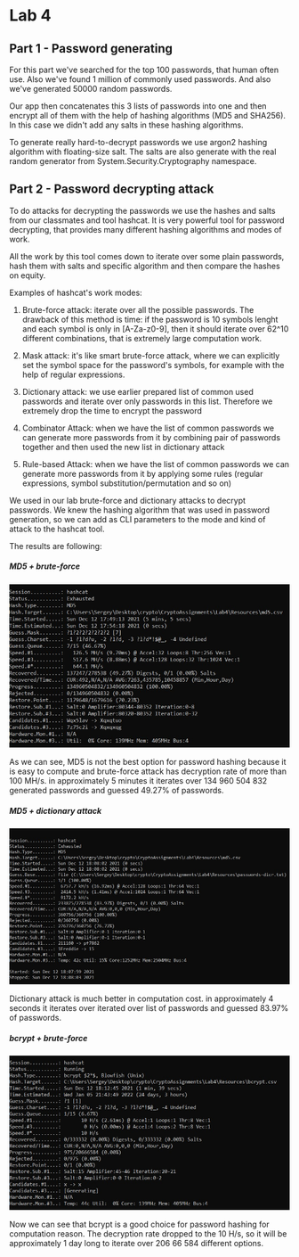 # Lab 4

## Part 1 - Password generating

For this part we've searched for the top 100 passwords, that human often use. 
Also we've found 1 million of commonly used passwords. And also we've generated 50000 random passwords.

Our app then concatenates this 3 lists of passwords into one and 
then encrypt all of them with the help of hashing algorithms (MD5 and SHA256).
In this case we didn't add any salts in these hashing algorithms.

To generate really hard-to-decrypt passwords we use argon2 hashing algorithm
with floating-size salt. The salts are also generate with the 
real random generator from System.Security.Cryptography namespace.

## Part 2 - Password decrypting attack

To do attacks for decrypting the passwords we use the hashes 
and salts from our classmates and tool hashcat. It is very powerful tool for
password decrypting, that provides many different hashing algorithms and modes of work.

All the work by this tool comes down to iterate over some plain passwords, 
hash them with salts and specific algorithm and then compare the hashes on equity.

Examples of hashcat's work modes:

1. Brute-force attack: iterate over all the possible passwords. The drawback of this method
is time: if the password is 10 symbols lenght and each symbol is only in [A-Za-z0-9], then
   it should iterate over 62^10 different combinations, that is extremely large computation work.
   

2. Mask attack: it's like smart brute-force attack, where we can explicitly set 
the symbol space for the password's symbols, for example with the help of regular expressions.
   

3. Dictionary attack: we use earlier prepared list of common used passwords and
   iterate over only passwords in this list. Therefore we extremely drop the time to encrypt
   the password
   

4. Combinator Attack: when we have the list of common passwords we can generate more passwords
from it by combining pair of passwords together and then used the new list in dictionary attack
   

5. Rule-based Attack: when we have the list of common passwords we can generate more passwords
   from it by applying some rules (regular expressions, symbol substitution/permutation and so on)
   
We used in our lab brute-force and dictionary attacks to decrypt passwords. 
We knew the hashing algorithm that was used in password generation, so we can add as CLI parameters
to the mode and kind of attack to the hashcat tool.

The results are following:



##### MD5 + brute-force

![alt text](../Lab4/Resources/img/brute-force_md5.jpg)

As we can see, MD5 is not the best option for password hashing because
it is easy to compute and brute-force attack has 
decryption rate of more than 100 MH/s. in approximately 5 minutes it iterates over 
134 960 504 832 generated passwords and guessed 49.27% of passwords.

##### MD5 + dictionary attack

![alt text](../Lab4/Resources/img/md5-dictionary.jpg)

Dictionary attack is much better in computation cost. in approximately 4 seconds it iterates over
iterated over list of passwords and guessed 83.97% of passwords.

##### bcrypt + brute-force

![alt text](../Lab4/Resources/img/bcrypt_brute-force.jpg)

Now we can see that bcrypt is a good choice for password hashing for computation reason.
The decryption rate dropped to the 10 H/s, so it will be approximately 1 day long to iterate over
206 66 584 different options.















